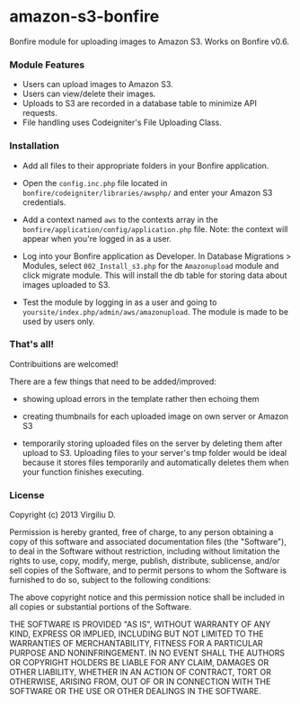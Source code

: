 amazon-s3-bonfire
=================

Bonfire module for uploading images to Amazon S3. Works on Bonfire v0.6.


### Module Features

 * Users can upload images to Amazon S3.
 * Users can view/delete their images.
 * Uploads to S3 are recorded in a database table to minimize API requests.
 * File handling uses Codeigniter's File Uploading Class.


### Installation


 * Add all files to their appropriate folders in your Bonfire application.

 * Open the `config.inc.php` file located in `bonfire/codeigniter/libraries/awsphp/` and enter your Amazon S3 credentials.

 * Add a context named `aws` to the contexts array in the `bonfire/application/config/application.php` file. Note: the context will appear when you're logged in as a user.

 * Log into your Bonfire application as Developer. In Database Migrations > Modules, select `002_Install_s3.php` for the `Amazonupload` module and click migrate module. This will install the db table for storing data about images uploaded to S3.

 * Test the module by logging in as a user and going to `yoursite/index.php/admin/aws/amazonupload`. The module is made to be used by users only.


### That's all! 

Contribuitions are welcomed!

There are a few things that need to be added/improved:

* showing upload errors in the template rather then echoing them

* creating thumbnails for each uploaded image on own server or Amazon S3 

* temporarily storing uploaded files on the server by deleting them after upload to S3. Uploading files to your server's tmp folder would be ideal because it stores files temporarily and automatically deletes them when your function finishes executing.


### License 

Copyright (c) 2013 Virgiliu D.

Permission is hereby granted, free of charge, to any person obtaining a copy of this software and associated documentation files (the "Software"), to deal in the Software without restriction, including without limitation the rights to use, copy, modify, merge, publish, distribute, sublicense, and/or sell copies of the Software, and to permit persons to whom the Software is furnished to do so, subject to the following conditions:

The above copyright notice and this permission notice shall be included in all copies or substantial portions of the Software.

THE SOFTWARE IS PROVIDED "AS IS", WITHOUT WARRANTY OF ANY KIND, EXPRESS OR IMPLIED, INCLUDING BUT NOT LIMITED TO THE WARRANTIES OF MERCHANTABILITY, FITNESS FOR A PARTICULAR PURPOSE AND NONINFRINGEMENT. IN NO EVENT SHALL THE AUTHORS OR COPYRIGHT HOLDERS BE LIABLE FOR ANY CLAIM, DAMAGES OR OTHER LIABILITY, WHETHER IN AN ACTION OF CONTRACT, TORT OR OTHERWISE, ARISING FROM, OUT OF OR IN CONNECTION WITH THE SOFTWARE OR THE USE OR OTHER DEALINGS IN THE SOFTWARE.


